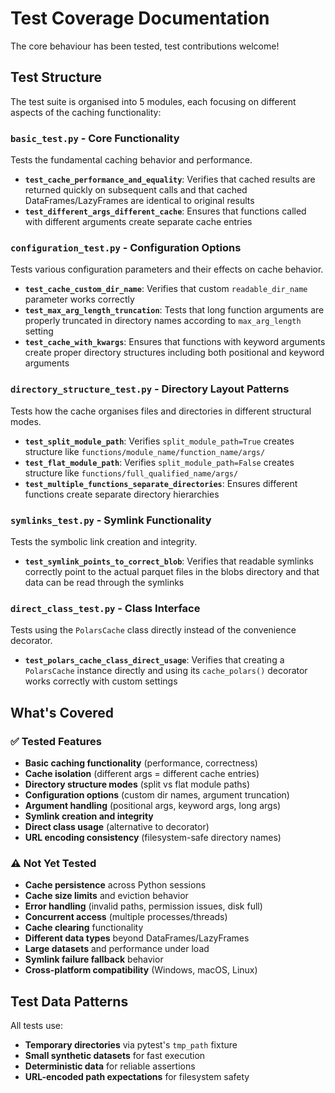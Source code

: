 # Test Coverage Documentation

The core behaviour has been tested, test contributions welcome!

## Test Structure

The test suite is organised into 5 modules, each focusing on different aspects of the caching functionality:

### `basic_test.py` - Core Functionality
Tests the fundamental caching behavior and performance.

- **`test_cache_performance_and_equality`**: Verifies that cached results are returned quickly on subsequent calls and that cached DataFrames/LazyFrames are identical to original results
- **`test_different_args_different_cache`**: Ensures that functions called with different arguments create separate cache entries

### `configuration_test.py` - Configuration Options
Tests various configuration parameters and their effects on cache behavior.

- **`test_cache_custom_dir_name`**: Verifies that custom `readable_dir_name` parameter works correctly
- **`test_max_arg_length_truncation`**: Tests that long function arguments are properly truncated in directory names according to `max_arg_length` setting
- **`test_cache_with_kwargs`**: Ensures that functions with keyword arguments create proper directory structures including both positional and keyword arguments

### `directory_structure_test.py` - Directory Layout Patterns
Tests how the cache organises files and directories in different structural modes.

- **`test_split_module_path`**: Verifies `split_module_path=True` creates structure like `functions/module_name/function_name/args/`
- **`test_flat_module_path`**: Verifies `split_module_path=False` creates structure like `functions/full_qualified_name/args/`
- **`test_multiple_functions_separate_directories`**: Ensures different functions create separate directory hierarchies

### `symlinks_test.py` - Symlink Functionality
Tests the symbolic link creation and integrity.

- **`test_symlink_points_to_correct_blob`**: Verifies that readable symlinks correctly point to the actual parquet files in the blobs directory and that data can be read through the symlinks

### `direct_class_test.py` - Class Interface
Tests using the `PolarsCache` class directly instead of the convenience decorator.

- **`test_polars_cache_class_direct_usage`**: Verifies that creating a `PolarsCache` instance directly and using its `cache_polars()` decorator works correctly with custom settings

## What's Covered

### ✅ Tested Features

- **Basic caching functionality** (performance, correctness)
- **Cache isolation** (different args = different cache entries)
- **Directory structure modes** (split vs flat module paths)
- **Configuration options** (custom dir names, argument truncation)
- **Argument handling** (positional args, keyword args, long args)
- **Symlink creation and integrity**
- **Direct class usage** (alternative to decorator)
- **URL encoding consistency** (filesystem-safe directory names)

### ⚠️ Not Yet Tested

- **Cache persistence** across Python sessions
- **Cache size limits** and eviction behavior
- **Error handling** (invalid paths, permission issues, disk full)
- **Concurrent access** (multiple processes/threads)
- **Cache clearing** functionality
- **Different data types** beyond DataFrames/LazyFrames
- **Large datasets** and performance under load
- **Symlink failure fallback** behavior
- **Cross-platform compatibility** (Windows, macOS, Linux)

## Test Data Patterns

All tests use:
- **Temporary directories** via pytest's `tmp_path` fixture
- **Small synthetic datasets** for fast execution
- **Deterministic data** for reliable assertions
- **URL-encoded path expectations** for filesystem safety
